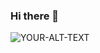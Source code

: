 ### Hi there 👋

<!--
**MartinRR28/martinrr28** is a ✨ _special_ ✨ repository because its `README.md` (this file) appears on your GitHub profile.

Here are some ideas to get you started:

- 🔭 I’m currently working on ...
- 🌱 I’m currently learning ...
- 👯 I’m looking to collaborate on ...
- 🤔 I’m looking for help with ...
- 💬 Ask me about ...
- 📫 How to reach me: ...
- 😄 Pronouns: ...
- ⚡ Fun fact: ...
-->

<picture>
 <source media="(prefers-color-scheme: dark)" srcset="https://i.pinimg.com/originals/fc/a9/b5/fca9b5e8abf6f1b8e0cf863ef88a9af2.jpg">
 <source media="(prefers-color-scheme: light)" srcset="https://tse3.mm.bing.net/th?id=OIP.RCirNwxNYO-WIxJ4cRgCCQHaEc&pid=Api&P=0&h=180)https://tse3.mm.bing.net/th?id=OIP.RCirNwxNYO-WIxJ4cRgCCQHaEc&pid=Api&P=0&h=180">
 <img alt="YOUR-ALT-TEXT" src="YOUR-DEFAULT-IMAGE">
</picture>
